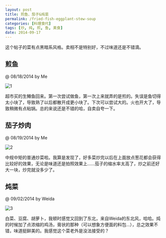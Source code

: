 ```yaml
---
layout: post
title: 煎鱼、茄子&炖菜
permalink: /fried-fish-eggplant-stew-soup
categories: [料理食代]
tags: [炒, 炖, 煎, 鱼, 美食]
date: 2014-09-17
---
```


<pre>这个帖子的菜有点黑暗系风格。卖相不是特别好，不过味道还是不错滴。</pre>

## 煎鱼 
@ 08/18/2014 by Me

![1](http://lanternd.qiniudn.com/Pic4Post/Cuisine/IMG_3112.jpg "Fried Fish")

超市买的生鳟鱼回来。第一次尝试做鱼，第一次上来就弄的是煎的。失误是鱼切得太小块了，导致熟了以后都散开成更小块了。下次可以尝试大的。火也开大了，导致稍微有点粘锅。总的来说还是不错的哈，自卖自夸一下。


## 茄子炒肉 
@ 08/19/2014 by Me

![2](http://lanternd.qiniudn.com/Pic4Post/Cuisine/IMG_3114.jpg "eggplant & Meat")

中规中矩的普通炒菜啦。我算是发现了，好多菜炒完以后在上面放点葱花都会获得比较好的效果，无论是味道还是拍照效果上……茄子的缩水率太高了，炒之前还好大一块，炒完就没多少了。

## 炖菜 
@ 09/02/2014 by Weida

![3](http://lanternd.qiniudn.com/Pic4Post/Cuisine/IMG_3267.jpg "Stew Soup")

白菜、豆腐、胡萝卜，我顿时感觉又回到了东北，来自Weida的东北风，哈哈。炖的时候加了点浓缩的鸡汤，膏状的那种（可以想象方便面的料包…），总之效果不错，味道挺鲜美的。我感觉这个菜老外是没法接受的？

